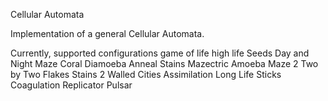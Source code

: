 Cellular Automata

Implementation of a general Cellular Automata.

Currently, supported configurations
game of life
high life
Seeds
Day and Night
Maze
Coral
Diamoeba
Anneal
Stains
Mazectric
Amoeba
Maze 2
Two by Two
Flakes
Stains 2
Walled Cities
Assimilation
Long Life
Sticks
Coagulation
Replicator
Pulsar